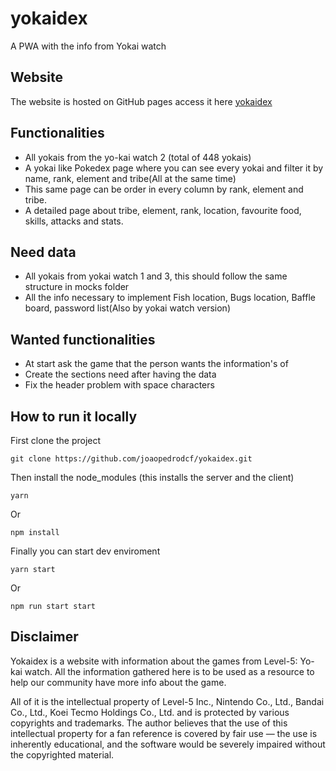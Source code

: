 # yokaidex

A PWA with the info from Yokai watch

## Website

The website is hosted on GitHub pages access it here [yokaidex](https://joaopedrodcf.github.io/yokaidex)

## Functionalities

- All yokais from the yo-kai watch 2 (total of 448 yokais)
- A yokai like Pokedex page where you can see every yokai and filter it by name, rank, element and tribe(All at the same time)
- This same page can be order in every column by rank, element and tribe.
- A detailed page about tribe, element, rank, location, favourite food, skills, attacks and stats.

## Need data

- All yokais from yokai watch 1 and 3, this should follow the same structure in mocks folder
- All the info necessary to implement Fish location, Bugs location, Baffle board, password list(Also by yokai watch version)

## Wanted functionalities

- At start ask the game that the person wants the information's of
- Create the sections need after having the data
- Fix the header problem with space characters

## How to run it locally

First clone the project

```shell
git clone https://github.com/joaopedrodcf/yokaidex.git
```

Then install the node_modules (this installs the server and the client)

```shell
yarn
```

Or

```shell
npm install
```

Finally you can start dev enviroment

```shell
yarn start
```

Or

```shell
npm run start start
```


## Disclaimer

Yokaidex is a website with information about the games from Level-5: Yo-kai watch. All the information gathered here is to be used as a resource to help our community have more info about the game.

All of it is the intellectual property of  Level-5 Inc., Nintendo Co., Ltd., Bandai Co., Ltd., Koei Tecmo Holdings Co., Ltd. and is protected by various copyrights and trademarks. The author believes that the use of this intellectual property for a fan reference is covered by fair use — the use is inherently educational, and the software would be severely impaired without the copyrighted material.